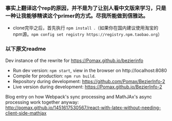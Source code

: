 
### 事实上翻译这个rep的原因，并不是为了让别人看中文版来学习，只是一种让我能够精读这个primer的方式。尽我所能做到信雅达。

- clone完毕之后，首先执行 `npm install `.（如果你在国内建议使用淘宝的npm源。`npm config set registry https://registry.npm.taobao.org`）

### 以下原文readme

Dev instance of the rewrite for https://Pomax.github.io/bezierinfo

- Run dev version: `npm start`, view in the browser on http://localhost:8080
- Compile for production: `npm run build`.
- Repository during development: https://github.com/Pomax/BezierInfo-2
- Live version during development: https://Pomax.github.io/BezierInfo-2

Blog entry on how Webpack's sync processing and MathJAx's async processing work together anyway: http://pomax.github.io/1451617530567/react-with-latex-without-needing-client-side-mathjax
